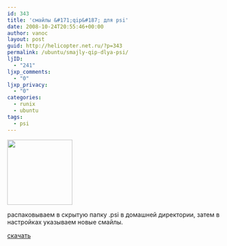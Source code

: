 ```yaml
---
id: 343
title: 'смайлы &#171;qip&#187; для psi'
date: 2008-10-24T20:55:46+00:00
author: vanoc
layout: post
guid: http://helicopter.net.ru/?p=343
permalink: /ubuntu/smajly-qip-dlya-psi/
ljID:
  - "241"
ljxp_comments:
  - "0"
ljxp_privacy:
  - "0"
categories:
  - runix
  - ubuntu
tags:
  - psi
---
```

[<img class="alignnone size-thumbnail wp-image-345" title="psi_smiles" src="http://vanoc.ru/uploads/psi_smiles-150x150.jpg" alt="" width="150" height="150" />](http://vanoc.ru/uploads/psi_smiles.jpg)

распаковываем в скрытую папку .psi в домашней директории, затем в настройках указываем новые смайлы.

[скачать](http://vanoc.ru/uploads/iconsets.rar)